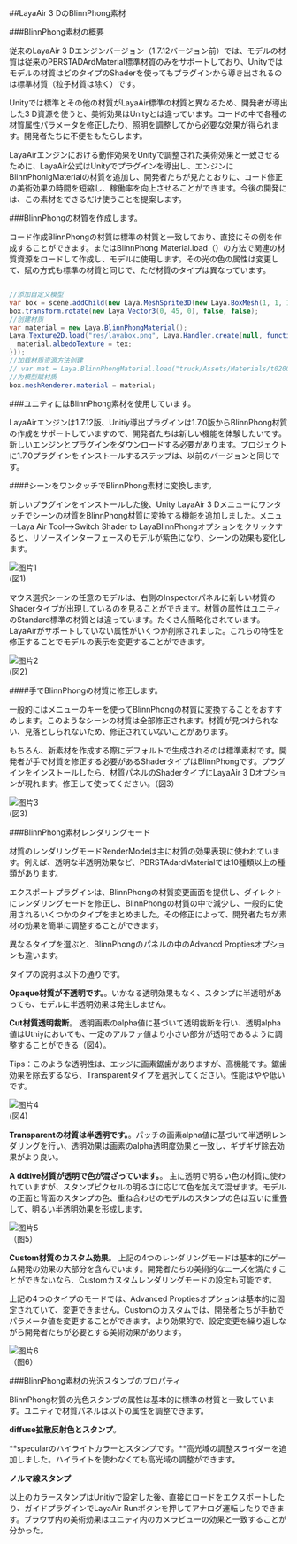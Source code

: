 ##LayaAir 3 DのBlinnPhong素材

###BlinnPhong素材の概要

従来のLayaAir 3 Dエンジンバージョン（1.7.12バージョン前）では、モデルの材質は従来のPBRSTADArdMaterial標準材質のみをサポートしており、Unityではモデルの材質はどのタイプのShaderを使ってもプラグインから導き出されるのは標準材質（粒子材質は除く）です。

Unityでは標準とその他の材質がLayaAir標準の材質と異なるため、開発者が導出した3 D資源を使うと、美術効果はUnityとは違っています。コードの中で各種の材質属性パラメータを修正したり、照明を調整してから必要な効果が得られます。開発者たちに不便をもたらします。

LayaAirエンジンにおける動作効果をUnityで調整された美術効果と一致させるために、LayaAir公式はUnityでプラグインを導出し、エンジンにBlinnPhonigMaterialの材質を追加し、開発者たちが見たとおりに、コード修正の美術効果の時間を短縮し、稼働率を向上させることができます。今後の開発には、この素材をできるだけ使うことを提案します。



###BlinnPhongの材質を作成します。

コード作成BlinnPhongの材質は標準の材質と一致しており、直接にその例を作成することができます。またはBlinnPhong Material.load（）の方法で関連の材質資源をロードして作成し、モデルに使用します。その光の色の属性は変更して、賦の方式も標準の材質と同じで、ただ材質のタイプは異なっています。


```java

//添加自定义模型
var box = scene.addChild(new Laya.MeshSprite3D(new Laya.BoxMesh(1, 1, 1)));
box.transform.rotate(new Laya.Vector3(0, 45, 0), false, false);
//创建材质
var material = new Laya.BlinnPhongMaterial();
Laya.Texture2D.load("res/layabox.png", Laya.Handler.create(null, function(tex) {
  material.albedoTexture = tex;
}));
//加载材质资源方法创建
// var mat = Laya.BlinnPhongMaterial.load("truck/Assets/Materials/t0200.lmat")
//为模型赋材质
box.meshRenderer.material = material;
```




###ユニティにはBlinnPhong素材を使用しています。

LayaAirエンジンは1.7.12版、Unitiy導出プラグインは1.7.0版からBlinnPhong材質の作成をサポートしていますので、開発者たちは新しい機能を体験したいです。新しいエンジンとプラグインをダウンロードする必要があります。プロジェクトに1.7.0プラグインをインストールするステップは、以前のバージョンと同じです。

####シーンをワンタッチでBlinnPhong素材に変換します。

新しいプラグインをインストールした後、Unity LayaAir 3 Dメニューにワンタッチでシーンの材質をBlinnPhong材質に変換する機能を追加しました。メニューLaya Air Tool-->Switch Shader to LayaBlinnPhongオプションをクリックすると、リソースインターフェースのモデルが紫色になり、シーンの効果も変化します。

![图片1](img/1.png)<br/>(図1)

マウス選択シーンの任意のモデルは、右側のInspectorパネルに新しい材質のShaderタイプが出現しているのを見ることができます。材質の属性はユニティのStandard標準の材質とは違っています。たくさん簡略化されています。LayaAirがサポートしていない属性がいくつか削除されました。これらの特性を修正することでモデルの表示を変更することができます。

![图片2](img/2.png)<br/>(図2)



####手でBlinnPhongの材質に修正します。

一般的にはメニューのキーを使ってBlinnPhongの材質に変換することをおすすめします。このようなシーンの材質は全部修正されます。材質が見つけられない、見落としられないため、修正されていないことがあります。

もちろん、新素材を作成する際にデフォルトで生成されるのは標準素材です。開発者が手で材質を修正する必要があるShaderタイプはBlinnPhongです。プラグインをインストールしたら、材質パネルのShaderタイプにLayaAir 3 Dオプションが現れます。修正して使ってください。（図3）

![图片3](img/3.gif)<br/>(図3)





###BlinnPhong素材レンダリングモード

材質のレンダリングモードRenderModeは主に材質の効果表現に使われています。例えば、透明な半透明効果など、PBRSTAdardMaterialでは10種類以上の種類があります。

エクスポートプラグインは、BlinnPhongの材質変更画面を提供し、ダイレクトにレンダリングモードを修正し、BlinnPhongの材質の中で減少し、一般的に使用されるいくつかのタイプをまとめました。その修正によって、開発者たちが素材の効果を簡単に調整することができます。

異なるタイプを選ぶと、BlinnPhongのパネルの中のAdvancd Proptiesオプションも違います。

タイプの説明は以下の通りです。

**Opaque材質が不透明です。**。いかなる透明効果もなく、スタンプに半透明があっても、モデルに半透明効果は発生しません。

**Cut材質透明裁断**。 透明画素のalpha値に基づいて透明裁断を行い、透明alpha値はUtniyにおいても、一定のアルファ値より小さい部分が透明であるように調整することができる（図4）。

Tips：このような透明性は、エッジに画素鋸歯がありますが、高機能です。鋸歯効果を除去するなら、Transparentタイプを選択してください。性能はやや低いです。

![图片4](img/4.png)<br/>(図4)

**Transparentの材質は半透明です。**。パッチの画素alpha値に基づいて半透明レンダリングを行い、透明効果は画素のalpha透明度効果と一致し、ギザギザ除去効果がより良い。

**A ddtive材質が透明で色が混ざっています。**。 主に透明で明るい色の材質に使われていますが、スタンプピクセルの明るさに応じて色を加えて混ぜます。モデルの正面と背面のスタンプの色、重ね合わせのモデルのスタンプの色は互いに重畳して、明るい半透明効果を形成します。

![图片5](img/5.png)<br>（图5）




**Custom材質のカスタム効果**。 上記の4つのレンダリングモードは基本的にゲーム開発の効果の大部分を含んでいます。開発者たちの美術的なニーズを満たすことができないなら、Customカスタムレンダリングモードの設定も可能です。

上記の4つのタイプのモードでは、Advanced Proptiesオプションは基本的に固定されていて、変更できません。Customのカスタムでは、開発者たちが手動でパラメータ値を変更することができます。より効果的で、設定変更を繰り返しながら開発者たちが必要とする美術効果があります。

![图片6](img/6.png)<br>（图6）







###BlinnPhong素材の光沢スタンプのプロパティ

BlinnPhong材質の光色スタンプの属性は基本的に標準の材質と一致しています。ユニティで材質パネルは以下の属性を調整できます。

**diffuse拡散反射色とスタンプ**。

**specularのハイライトカラーとスタンプです。**高光域の調整スライダーを追加しました。ハイライトを使わなくても高光域の調整ができます。

**ノルマ線スタンプ**

以上のカラースタンプはUnitiyで設定した後、直接にロードをエクスポートしたり、ガイドプラグインでLayaAir Runボタンを押してアナログ運転したりできます。ブラウザ内の美術効果はユニティ内のカメラビューの効果と一致することが分かった。
